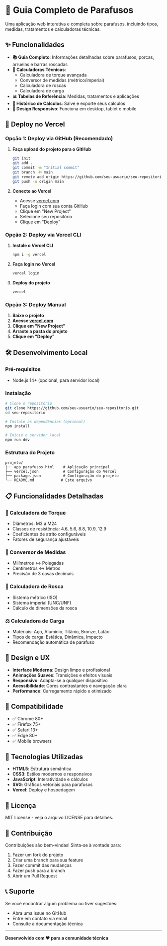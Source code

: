 # 🔩 Guia Completo de Parafusos

Uma aplicação web interativa e completa sobre parafusos, incluindo tipos, medidas, tratamentos e calculadoras técnicas.

## ✨ Funcionalidades

- **📚 Guia Completo**: Informações detalhadas sobre parafusos, porcas, arruelas e barras roscadas
- **🧮 Calculadoras Técnicas**: 
  - Calculadora de torque avançada
  - Conversor de medidas (métrico/imperial)
  - Calculadora de roscas
  - Calculadora de carga
- **📊 Tabelas de Referência**: Medidas, tratamentos e aplicações
- **💾 Histórico de Cálculos**: Salve e exporte seus cálculos
- **📱 Design Responsivo**: Funciona em desktop, tablet e mobile

## 🚀 Deploy no Vercel

### Opção 1: Deploy via GitHub (Recomendado)

1. **Faça upload do projeto para o GitHub**
   ```bash
   git init
   git add .
   git commit -m "Initial commit"
   git branch -M main
   git remote add origin https://github.com/seu-usuario/seu-repositorio.git
   git push -u origin main
   ```

2. **Conecte ao Vercel**
   - Acesse [vercel.com](https://vercel.com)
   - Faça login com sua conta GitHub
   - Clique em "New Project"
   - Selecione seu repositório
   - Clique em "Deploy"

### Opção 2: Deploy via Vercel CLI

1. **Instale o Vercel CLI**
   ```bash
   npm i -g vercel
   ```

2. **Faça login no Vercel**
   ```bash
   vercel login
   ```

3. **Deploy do projeto**
   ```bash
   vercel
   ```

### Opção 3: Deploy Manual

1. **Baixe o projeto**
2. **Acesse [vercel.com](https://vercel.com)**
3. **Clique em "New Project"**
4. **Arraste a pasta do projeto**
5. **Clique em "Deploy"**

## 🛠️ Desenvolvimento Local

### Pré-requisitos
- Node.js 14+ (opcional, para servidor local)

### Instalação
```bash
# Clone o repositório
git clone https://github.com/seu-usuario/seu-repositorio.git
cd seu-repositorio

# Instale as dependências (opcional)
npm install

# Inicie o servidor local
npm run dev
```

### Estrutura do Projeto
```
projeto/
├── app_parafusos.html    # Aplicação principal
├── vercel.json           # Configuração do Vercel
├── package.json          # Configuração do projeto
└── README.md            # Este arquivo
```

## 📋 Funcionalidades Detalhadas

### 🔧 Calculadora de Torque
- Diâmetros: M3 a M24
- Classes de resistência: 4.6, 5.6, 8.8, 10.9, 12.9
- Coeficientes de atrito configuráveis
- Fatores de segurança ajustáveis

### 📐 Conversor de Medidas
- Milímetros ↔ Polegadas
- Centímetros ↔ Metros
- Precisão de 3 casas decimais

### 🔩 Calculadora de Rosca
- Sistema métrico (ISO)
- Sistema imperial (UNC/UNF)
- Cálculo de dimensões da rosca

### ⚖️ Calculadora de Carga
- Materiais: Aço, Alumínio, Titânio, Bronze, Latão
- Tipos de carga: Estática, Dinâmica, Impacto
- Recomendação automática de parafuso

## 🎨 Design e UX

- **Interface Moderna**: Design limpo e profissional
- **Animações Suaves**: Transições e efeitos visuais
- **Responsivo**: Adapta-se a qualquer dispositivo
- **Acessibilidade**: Cores contrastantes e navegação clara
- **Performance**: Carregamento rápido e otimizado

## 📱 Compatibilidade

- ✅ Chrome 80+
- ✅ Firefox 75+
- ✅ Safari 13+
- ✅ Edge 80+
- ✅ Mobile browsers

## 🔧 Tecnologias Utilizadas

- **HTML5**: Estrutura semântica
- **CSS3**: Estilos modernos e responsivos
- **JavaScript**: Interatividade e cálculos
- **SVG**: Gráficos vetoriais para parafusos
- **Vercel**: Deploy e hospedagem

## 📄 Licença

MIT License - veja o arquivo LICENSE para detalhes.

## 🤝 Contribuição

Contribuições são bem-vindas! Sinta-se à vontade para:

1. Fazer um fork do projeto
2. Criar uma branch para sua feature
3. Fazer commit das mudanças
4. Fazer push para a branch
5. Abrir um Pull Request

## 📞 Suporte

Se você encontrar algum problema ou tiver sugestões:

- Abra uma issue no GitHub
- Entre em contato via email
- Consulte a documentação técnica

---

**Desenvolvido com ❤️ para a comunidade técnica** 